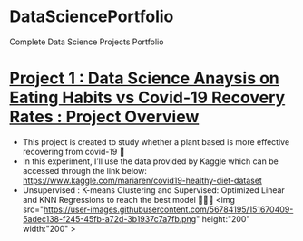 # DataSciencePortfolio
Complete Data Science Projects Portfolio
# [Project 1 : Data Science Anaysis on Eating Habits vs Covid-19 Recovery Rates : Project Overview](https://github.com/duygugg/DataSciencePortfolio)
* This project is created to study whether a plant based is more effective recovering from covid-19 🌱
* In this experiment, I’ll use the data provided by Kaggle which can be accessed through the link below: https://www.kaggle.com/mariaren/covid19-healthy-diet-dataset 
* Unsupervised : K-means Clustering and Supervised: Optimized Linear and KNN Regressions to reach the best model 👩🏻‍💻
<img src="https://user-images.githubusercontent.com/56784195/151670409-5adec138-f245-45fb-a72d-3b1937c7a7fb.png" height:"200" width:"200" ></img>
